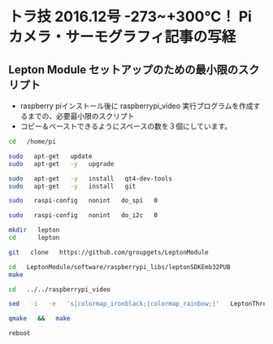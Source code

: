 # トラ技 2016.12号 -273~+300℃！ Piカメラ・サーモグラフィ記事の写経
## Lepton Module セットアップのための最小限のスクリプト

- raspberry piインストール後に raspberrypi_video 実行プログラムを作成するまでの、必要最小限のスクリプト
- コピー＆ペーストできるようにスペースの数を３個にしています。

~~~bash
cd   /home/pi

sudo   apt-get   update
sudo   apt-get   -y   upgrade

sudo   apt-get   -y   install   qt4-dev-tools
sudo   apt-get   -y   install   git

sudo   raspi-config   nonint   do_spi   0

sudo   raspi-config   nonint   do_i2c   0

mkdir   lepton
cd      lepton

git   clone   https://github.com/groupgets/LeptonModule

cd   LeptonModule/software/raspberrypi_libs/leptonSDKEmb32PUB
make

cd   ../../raspberrypi_video

sed   -i   -e   's|colormap_ironblack;|colormap_rainbow;|'   LeptonThread.cpp

qmake   &&   make

reboot

~~~
